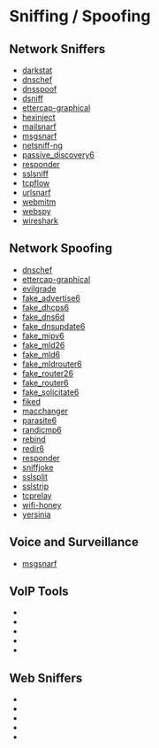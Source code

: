 # Sniffing / Spoofing

Network Sniffers
------------

 * [darkstat](../tools/_template.md)
 * [dnschef](../tools/_template.md)
 * [dnsspoof](../tools/_template.md)
 * [dsniff](../tools/dsniff.md)
 * [ettercap-graphical](../tools/_template.md)
 * [hexinject](../tools/_template.md)
 * [mailsnarf](../tools/_template.md)
 * [msgsnarf](../tools/_template.md)
 * [netsniff-ng](../tools/_template.md)
 * [passive_discovery6](../tools/_template.md)
 * [responder](../tools/_template.md)
 * [sslsniff](../tools/sslsniff.md)
 * [tcpflow](../tools/tcpflow.md)
 * [urlsnarf](../tools/_template.md)
 * [webmitm](../tools/_template.md)
 * [webspy](../tools/_template.md)
 * [wireshark](../tools/wireshark.md)
 
 Network Spoofing
------------

 * [dnschef](../tools/_template.md)
 * [ettercap-graphical](../tools/_template.md)
 * [evilgrade](../tools/_template.md)
 * [fake_advertise6](../tools/_template.md)
 * [fake_dhcps6](../tools/_template.md)
 * [fake_dns6d](../tools/_template.md)
 * [fake_dnsupdate6](../tools/_template.md)
 * [fake_mipv6](../tools/_template.md)
 * [fake_mld26](../tools/_template.md)
 * [fake_mld6](../tools/_template.md)
 * [fake_mldrouter6](../tools/_template.md)
 * [fake_router26](../tools/_template.md)
 * [fake_router6](../tools/_template.md)
 * [fake_solicitate6](../tools/_template.md)
 * [fiked](../tools/_template.md)
 * [macchanger](../tools/_template.md)
 * [parasite6](../tools/_template.md)
 * [randicmp6](../tools/_template.md)
 * [rebind](../tools/_template.md)
 * [redir6](../tools/_template.md)
 * [responder](../tools/_template.md)
 * [sniffjoke](../tools/_template.md)
 * [sslsplit](../tools/_template.md)
 * [sslstrip](../tools/sslstrip.md)
 * [tcprelay](../tools/_template.md)
 * [wifi-honey](../tools/_template.md)
 * [yersinia](../tools/yersinia.md)
 
 
  
 
Voice and Surveillance
-------------

* [msgsnarf](../tools/_template.md)


VoIP Tools
-------------

 * [](../tools/_template.md)
 * [](../tools/_template.md)
 * [](../tools/_template.md)
 * [](../tools/_template.md)
 * [](../tools/_template.md)
 
Web Sniffers
-------------

 * [](../tools/_template.md)
 * [](../tools/_template.md)
 * [](../tools/_template.md)
 * [](../tools/_template.md)
 * [](../tools/_template.md)
 
 
 
 
